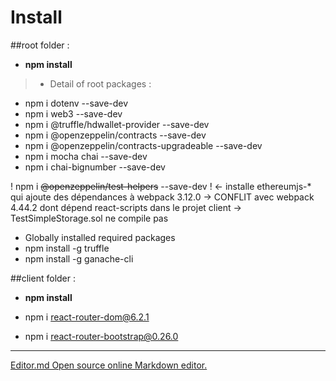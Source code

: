 # Install

##root folder :
- **npm install**

> - Detail of root packages :
 - npm i dotenv --save-dev
 - npm i web3 --save-dev
 - npm i @truffle/hdwallet-provider --save-dev
 - npm i @openzeppelin/contracts --save-dev
 - npm i @openzeppelin/contracts-upgradeable --save-dev
 - npm i mocha chai --save-dev
 - npm i chai-bignumber --save-dev

 ! npm i ~~@openzeppelin/test-helpers~~ --save-dev ! <- installe ethereumjs-* qui ajoute des dépendances à webpack 3.12.0
  -> CONFLIT avec webpack 4.44.2 dont dépend react-scripts dans le projet client
  -> TestSimpleStorage.sol ne compile pas

  - Globally installed required packages
  - npm install -g truffle
  - npm install -g ganache-cli

##client folder :
- **npm install**

 - npm i react-router-dom@6.2.1
 - npm i react-router-bootstrap@0.26.0


------------
[Editor.md Open source online Markdown editor.](https://pandao.github.io/editor.md "editor.md")